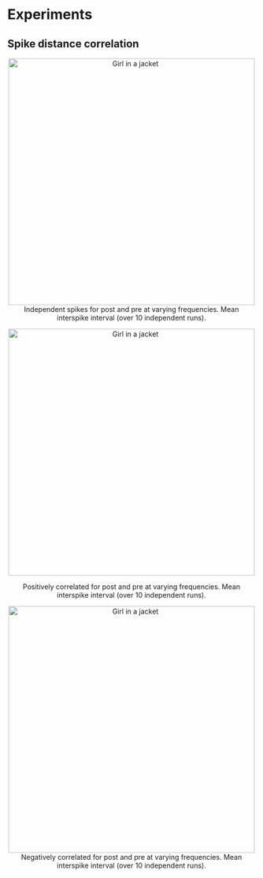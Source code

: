 # Experiments

## Spike distance correlation

<p style="text-align:center;"><img src="https://github.com/WillianSG/learning_rule/blob/main/metrics/imgs/Independent_Spike_Distance_10Repetition.png" alt="Girl in a jacket" width="500" height="500">

<caption>Independent spikes for post and pre at varying frequencies. Mean interspike interval (over 10 independent runs).</caption>

<p style="text-align:center;"><img src="https://github.com/WillianSG/learning_rule/blob/main/metrics/imgs/positiveCorrelated_Spike_Distance_10Repetition.png" alt="Girl in a jacket" width="500" height="500">

<p style="text-align:center;"><caption>Positively correlated for post and pre at varying frequencies. Mean interspike interval (over 10 independent runs).</caption>

<p style="text-align:center;"><img src="https://github.com/WillianSG/learning_rule/blob/main/metrics/imgs/negativeCorrelated_Spike_Distance_10Repetition.png" alt="Girl in a jacket" width="500" height="500">

<caption>Negatively correlated for post and pre at varying frequencies. Mean interspike interval (over 10 independent runs).</caption>